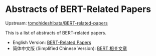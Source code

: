 # Abstracts of BERT-Related Papers

Upstream: [tomohideshibata/BERT-related-papers](https://github.com/tomohideshibata/BERT-related-papers)

This is a list of abstracts of BERT-related papers.

- English Version: [BERT-Related Papers](https://ayaka14732.github.io/bert-related-paper-abstracts/)
- 简体中文版 (Simplified Chinese Version): [BERT 相关文章](https://ayaka14732.github.io/bert-related-paper-abstracts/zh-CN/)
